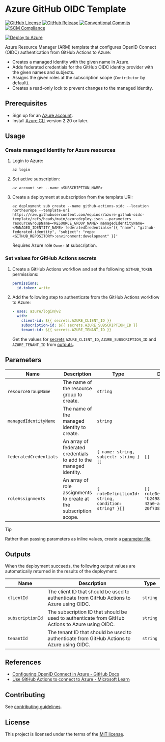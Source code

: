 # Azure GitHub OIDC Template

[![GitHub License](https://img.shields.io/github/license/equinor/azure-github-oidc-template)](LICENSE)
[![GitHub Release](https://img.shields.io/github/v/release/equinor/azure-github-oidc-template)](https://github.com/equinor/azure-github-oidc-template/releases/latest)
[![Conventional Commits](https://img.shields.io/badge/Conventional%20Commits-1.0.0-%23FE5196?logo=conventionalcommits&logoColor=white)](https://conventionalcommits.org)
[![SCM Compliance](https://scm-compliance-api.radix.equinor.com/repos/equinor/azure-github-oidc-template/badge)](https://developer.equinor.com/governance/scm-policy/)

[![Deploy to Azure](https://aka.ms/deploytoazurebutton)](https://portal.azure.com/#create/Microsoft.Template/uri/https%3A%2F%2Fraw.githubusercontent.com%2Fequinor%2Fazure-github-oidc-template%2Fmain%2Fazuredeploy.json)

Azure Resource Manager (ARM) template that configures OpenID Connect (OIDC) authentication from GitHub Actions to Azure:

- Creates a managed identity with the given name in Azure.
- Adds federated credentials for the GitHub OIDC identity provider with the given names and subjects.
- Assigns the given roles at the subscription scope (`Contributor` by default).
- Creates a read-only lock to prevent changes to the managed identity.

## Prerequisites

- Sign up for an [Azure account](https://azure.microsoft.com/en-us/pricing/purchase-options/azure-account).
- Install [Azure CLI](https://learn.microsoft.com/en-us/cli/azure/install-azure-cli) version 2.20 or later.

## Usage

### Create managed identity for Azure resources

1. Login to Azure:

   ```console
   az login
   ```

1. Set active subscription:

   ```console
   az account set --name <SUBSCRIPTION_NAME>
   ```

1. Create a deployment at subscription from the template URI:

   ```console
   az deployment sub create --name github-actions-oidc --location northeurope --template-uri https://raw.githubusercontent.com/equinor/azure-github-oidc-template/refs/heads/main/azuredeploy.json --parameters resourceGroupName=<RESOURCE_GROUP_NAME> managedIdentityName=<MANAGED_IDENTITY_NAME> federatedCredentials='[{ "name": "github-federated-identity", "subject": "repo:<GITHUB_REPOSITORY>:environment:development" }]'
   ```

   Requires Azure role `Owner` at subscription.

### Set values for GitHub Actions secrets

1. Create a GitHub Actions workflow and set the following `GITHUB_TOKEN` permissions:

   ```yaml
   permissions:
     id-token: write
   ```

1. Add the following step to authenticate from the GitHub Actions workflow to Azure:

   ```yaml
   - uses: azure/login@v2
     with:
       client-id: ${{ secrets.AZURE_CLIENT_ID }}
       subscription-id: ${{ secrets.AZURE_SUBSCRIPTION_ID }}
       tenant-id: ${{ secrets.AZURE_TENANT_ID }}
   ```

   Get the values for [secrets](https://docs.github.com/en/actions/security-for-github-actions/security-guides/using-secrets-in-github-actions) `AZURE_CLIENT_ID`, `AZURE_SUBSCRIPTION_ID` and `AZURE_TENANT_ID` from [outputs](#outputs).

## Parameters

| Name | Description | Type | Default |
| - | - | - | - |
| `resourceGroupName` | The name of the resource group to create. | `string` | |
| `managedIdentityName` | The name of the managed identity to create. | `string` | |
| `federatedCredentials` | An array of federated credentials to add to the managed identity. | `{ name: string, subject: string }[]` | `[]` |
| `roleAssignments` | An array of role assignments to create at the subscription scope. | `{ roleDefinitionId: string, condition: string? }[]` | `[{ roleDefinitionId: 'b24988ac-6180-42a0-ab88-20f7382dd24c' }]` |

> [!TIP]
> Rather than passing parameters as inline values, create a [parameter file](https://learn.microsoft.com/en-us/azure/azure-resource-manager/templates/parameter-files).

## Outputs

When the deployment succeeds, the following output values are automatically returned in the results of the deployment:

| Name | Description | Type |
| - | - | - |
| `clientId` | The client ID that should be used to authenticate from GitHub Actions to Azure using OIDC. | `string` |
| `subscriptionId` | The subscription ID that should be used to authenticate from GitHub Actions to Azure using OIDC. | `string` |
| `tenantId` | The tenant ID that should be used to authenticate from GitHub Actions to Azure using OIDC. | `string` |

## References

- [Configuring OpenID Connect in Azure - GitHub Docs](https://docs.github.com/en/actions/security-for-github-actions/security-hardening-your-deployments/configuring-openid-connect-in-azure)
- [Use GitHub Actions to connect to Azure - Microsoft Learn](https://learn.microsoft.com/en-us/azure/developer/github/connect-from-azure)

## Contributing

See [contributing guidelines](CONTRIBUTING.md).

## License

This project is licensed under the terms of the [MIT license](LICENSE).
